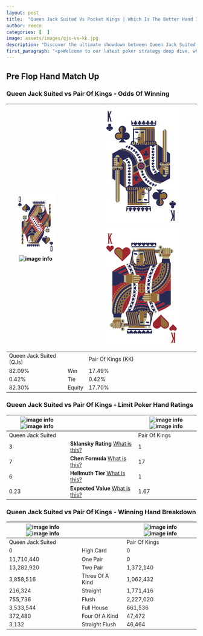 ```yaml
---
layout: post
title:  "Queen Jack Suited Vs Pocket Kings | Which Is The Better Hand In Poker? A Complete Guide"
author: reece
categories: [  ]
image: assets/images/qjs-vs-kk.jpg
description: "Discover the ultimate showdown between Queen Jack Suited and Pair Of Kings in poker! Uncover the odds, strategies, and scenarios where one hand triumphs over the other. Get ready to up your poker game with this thrilling analysis."
first_paragraph: "<p>Welcome to our latest poker strategy deep dive, where we're pitting two distinct hands against each other in a high-stakes showdown: Queen Jack Suited vs Pair Of Kings.</p><p>In the dynamic world of poker, every decision counts, and knowing which hand holds the upper hand is key to your success at the table.</p><p>In this article, we'll dissect these two hands, explore the scenarios where one dominates the other, and equip you with the knowledge to make strategic choices that can tip the odds in your favor.</p><p>Get ready to unravel the intriguing dynamics of these poker hands and elevate your game to new heights.</p>"
---
```




[comment]: # (sp0)

## Pre Flop Hand Match Up

<div class="table hand-ratings" markdown="1"> 



### Queen Jack Suited vs Pair Of Kings - Odds Of Winning


    
| ![image info](assets/images/hand1/q.png) ![image info](assets/images/hand1/js.png) |  | ![image info](assets/images/hand2/k.png) ![image info](assets/images/hand2/ko.png) |
| -------- | -------- | -------- |
| Queen Jack Suited (QJs) |  | Pair Of Kings (KK) |
| 82.09% | Win | 17.49% |
| 0.42% | Tie | 0.42% |
| 82.30% | Equity | 17.70% |




[comment]: # (sp1)



### Queen Jack Suited vs Pair Of Kings - Limit Poker Hand Ratings


    
| ![image info](https://www.riverpairs.com/assets/images/hand1/q.png) ![image info](https://www.riverpairs.com/assets/images/hand1/js.png) |  | ![image info](https://www.riverpairs.com/assets/images/hand2/k.png) ![image info](https://www.riverpairs.com/assets/images/hand2/ko.png) |
| -------- | -------- | -------- |
| Queen Jack Suited |  | Pair Of Kings |
| 3 | **Sklansky Rating** [What is this?](/sklansky-rating-explained) | 1 |
| 7 | **Chen Formula** [What is this?](/chen-formula-explained) | 17 |
| 6 | **Hellmuth Tier** [What is this?](/Hellmuth-tier-explained) | 1 |
| 0.23 | **Expected Value** [What is this?](/expected-value-explained) | 1.67 |




[comment]: # (sp2)



### Queen Jack Suited vs Pair Of Kings - Winning Hand Breakdown


    
| ![image info](https://www.riverpairs.com/assets/images/hand1/q.png) ![image info](https://www.riverpairs.com/assets/images/hand1/js.png) |  | ![image info](https://www.riverpairs.com/assets/images/hand2/k.png) ![image info](https://www.riverpairs.com/assets/images/hand2/ko.png) |
| -------- | -------- | -------- |
| Queen Jack Suited |  | Pair Of Kings |
| 0 | High Card | 0 |
| 11,710,440 | One Pair | 0 |
| 13,282,920 | Two Pair | 1,372,140 |
| 3,858,516 | Three Of A Kind | 1,062,432 |
| 216,324 | Straight | 1,771,416 |
| 755,736 | Flush | 2,227,020 |
| 3,533,544 | Full House | 661,536 |
| 372,480 | Four Of A Kind | 47,472 |
| 3,132 | Straight Flush | 46,464 |




[comment]: # (sp3)



</div>

[comment]: # (sp4)



[comment]: # (sp5)


